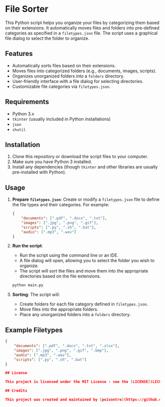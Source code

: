 # File Sorter

This Python script helps you organize your files by categorizing them based on their extensions. It automatically moves files and folders into pre-defined categories as specified in a `filetypes.json` file. The script uses a graphical file dialog to select the folder to organize.

## Features

- Automatically sorts files based on their extensions.
- Moves files into categorized folders (e.g., documents, images, scripts).
- Organizes unorganized folders into a `folders` directory.
- User-friendly interface with a file dialog for selecting directories.
- Customizable file categories via `filetypes.json`.

## Requirements

- Python 3.x
- `tkinter` (usually included in Python installations)
- `json`
- `shutil`

## Installation

1. Clone this repository or download the script files to your computer.
2. Make sure you have Python 3 installed.
3. Install any dependencies (though `tkinter` and other libraries are usually pre-installed with Python).

## Usage

1. **Prepare `filetypes.json`**: Create or modify a `filetypes.json` file to define the file types and their categories. For example:

    ```json
    {
        "documents": [".pdf", ".docx", ".txt"],
        "images": [".jpg", ".png", ".gif"],
        "scripts": [".py", ".sh", ".bat"],
        "audio": [".mp3", ".wav"]
    }
    ```

2. **Run the script**:
    - Run the script using the command line or an IDE.
    - A file dialog will open, allowing you to select the folder you wish to organize.
    - The script will sort the files and move them into the appropriate directories based on the file extensions.

    ```bash
    python main.py
    ```

3. **Sorting**: The script will:
    - Create folders for each file category defined in `filetypes.json`.
    - Move files into the appropriate folders.
    - Place any unorganized folders into a `folders` directory.

## Example Filetypes

```json
{
    "documents": [".pdf", ".docx", ".txt", ".xlsx"],
    "images": [".jpg", ".png", ".gif", ".bmp"],
    "audio": [".mp3", ".wav"],
    "scripts": [".py", ".sh", ".bat"]
}

## License

This project is licensed under the MIT License - see the [LICENSE](LICENSE) file for details.

## Credits

This project was created and maintained by [po1sontre](https://github.com/po1sontre).